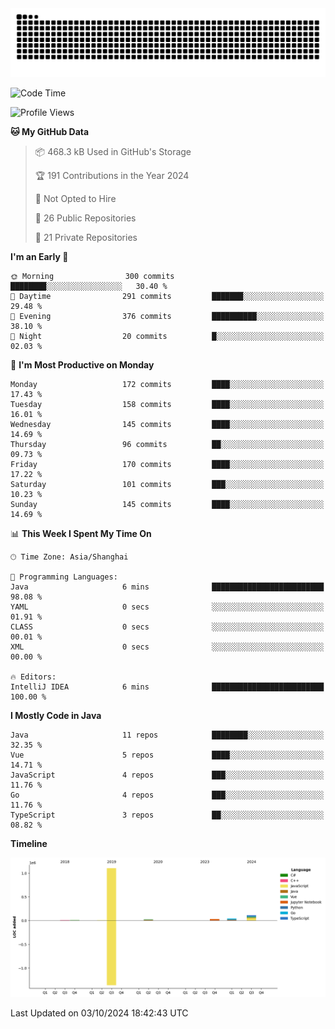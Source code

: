 <picture>
  <source media="(prefers-color-scheme: dark)" srcset="https://raw.githubusercontent.com/Zero-coder/Zero-coder/output/github-contribution-grid-snake-dark.svg">
  <source media="(prefers-color-scheme: light)" srcset="https://raw.githubusercontent.com/Zero-coder/Zero-coder/output/github-contribution-grid-snake.svg">
  <img alt="github contribution grid snake animation" src="https://raw.githubusercontent.com/Zero-coder/Zero-coder/output/github-contribution-grid-snake.svg">
</picture>

<!--START_SECTION:waka-->
![Code Time](http://img.shields.io/badge/Code%20Time-963%20hrs%2032%20mins-blue)

![Profile Views](http://img.shields.io/badge/Profile%20Views-47-blue)

**🐱 My GitHub Data** 

> 📦 468.3 kB Used in GitHub's Storage 
 > 
> 🏆 191 Contributions in the Year 2024
 > 
> 🚫 Not Opted to Hire
 > 
> 📜 26 Public Repositories 
 > 
> 🔑 21 Private Repositories 
 > 
**I'm an Early 🐤** 

```text
🌞 Morning                300 commits         ████████░░░░░░░░░░░░░░░░░   30.40 % 
🌆 Daytime                291 commits         ███████░░░░░░░░░░░░░░░░░░   29.48 % 
🌃 Evening                376 commits         ██████████░░░░░░░░░░░░░░░   38.10 % 
🌙 Night                  20 commits          █░░░░░░░░░░░░░░░░░░░░░░░░   02.03 % 
```
📅 **I'm Most Productive on Monday** 

```text
Monday                   172 commits         ████░░░░░░░░░░░░░░░░░░░░░   17.43 % 
Tuesday                  158 commits         ████░░░░░░░░░░░░░░░░░░░░░   16.01 % 
Wednesday                145 commits         ████░░░░░░░░░░░░░░░░░░░░░   14.69 % 
Thursday                 96 commits          ██░░░░░░░░░░░░░░░░░░░░░░░   09.73 % 
Friday                   170 commits         ████░░░░░░░░░░░░░░░░░░░░░   17.22 % 
Saturday                 101 commits         ███░░░░░░░░░░░░░░░░░░░░░░   10.23 % 
Sunday                   145 commits         ████░░░░░░░░░░░░░░░░░░░░░   14.69 % 
```


📊 **This Week I Spent My Time On** 

```text
🕑︎ Time Zone: Asia/Shanghai

💬 Programming Languages: 
Java                     6 mins              █████████████████████████   98.08 % 
YAML                     0 secs              ░░░░░░░░░░░░░░░░░░░░░░░░░   01.91 % 
CLASS                    0 secs              ░░░░░░░░░░░░░░░░░░░░░░░░░   00.01 % 
XML                      0 secs              ░░░░░░░░░░░░░░░░░░░░░░░░░   00.00 % 

🔥 Editors: 
IntelliJ IDEA            6 mins              █████████████████████████   100.00 % 
```

**I Mostly Code in Java** 

```text
Java                     11 repos            ████████░░░░░░░░░░░░░░░░░   32.35 % 
Vue                      5 repos             ████░░░░░░░░░░░░░░░░░░░░░   14.71 % 
JavaScript               4 repos             ███░░░░░░░░░░░░░░░░░░░░░░   11.76 % 
Go                       4 repos             ███░░░░░░░░░░░░░░░░░░░░░░   11.76 % 
TypeScript               3 repos             ██░░░░░░░░░░░░░░░░░░░░░░░   08.82 % 
```



**Timeline**

![Lines of Code chart](https://raw.githubusercontent.com/StarDust0814/StarDust0814/main/assets/bar_graph.png)


 Last Updated on 03/10/2024 18:42:43 UTC
<!--END_SECTION:waka-->

